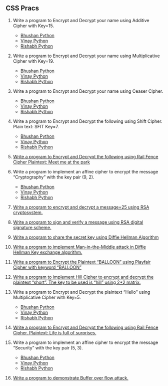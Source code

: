 
## CSS Pracs

1) Write a program to Encrypt and Decrypt your name using Additive Cipher with Key=15.  
    - [Bhushan Python](https://github.com/bhushan-borole/Sem6/blob/master/CSS/other_ciphers.py)  
    - [Vinay Python](https://github.com/vinay-deshmukh/Cryptography-Programs/blob/master/src/other_ciphers/ciphers.py)  
    - [Rishabh Python](https://github.com/vinay-deshmukh/Cryptography-Programs/blob/master/src/other_ciphers/other_ciphers.py)  

2) Write a program to Encrypt and Decrypt your name using Multiplicative Cipher with Key=19.  
    - [Bhushan Python](https://github.com/bhushan-borole/Sem6/blob/master/CSS/other_ciphers.py)  
    - [Vinay Python](https://github.com/vinay-deshmukh/Cryptography-Programs/blob/master/src/other_ciphers/ciphers.py)  
    - [Rishabh Python](https://github.com/vinay-deshmukh/Cryptography-Programs/blob/master/src/other_ciphers/other_ciphers.py)  

3) Write a program to Encrypt and Decrypt your name using Ceaser Cipher.  
    - [Bhushan Python](https://github.com/bhushan-borole/Sem6/blob/master/CSS/other_ciphers.py)  
    - [Vinay Python](https://github.com/vinay-deshmukh/Cryptography-Programs/blob/master/src/other_ciphers/ciphers.py)  
    - [Rishabh Python](https://github.com/vinay-deshmukh/Cryptography-Programs/blob/master/src/other_ciphers/other_ciphers.py)  

4) Write a program to Encrypt and Decrypt the following using Shift Cipher. Plain text: SFIT Key=7.  
    - [Bhushan Python](https://github.com/bhushan-borole/Sem6/blob/master/CSS/other_ciphers.py)  
    - [Vinay Python](https://github.com/vinay-deshmukh/Cryptography-Programs/blob/master/src/other_ciphers/ciphers.py)  
    - [Rishabh Python](https://github.com/vinay-deshmukh/Cryptography-Programs/blob/master/src/other_ciphers/other_ciphers.py)  

5) [Write a program to Encrypt and Decrypt the following using Rail Fence Cipher
   Plaintext: Meet me at the park](https://github.com/vinay-deshmukh/Cryptography-Programs/tree/master/src/rail_fence)

6) Write a program to implement an affine cipher to encrypt the message “Cryptography” with the 
    key pair (9, 2).  
    - [Bhushan Python](https://github.com/bhushan-borole/Sem6/blob/master/CSS/other_ciphers.py)  
    - [Vinay Python](https://github.com/vinay-deshmukh/Cryptography-Programs/blob/master/src/other_ciphers/ciphers.py)  
    - [Rishabh Python](https://github.com/vinay-deshmukh/Cryptography-Programs/blob/master/src/other_ciphers/other_ciphers.py)  

7) [Write a program to encrypt and decrypt a message=25 using RSA cryptosystem.](https://github.com/vinay-deshmukh/Cryptography-Programs/tree/master/src/rsa)

8) [Write a program to sign and verify a message using RSA digital signature scheme.](https://github.com/vinay-deshmukh/Cryptography-Programs/tree/master/src/rsa)

9) [Write a program to share the secret key using Diffie Hellman Algorithm](https://github.com/vinay-deshmukh/Cryptography-Programs/tree/master/src/diffie_hellman)

10) [Write a program to implement Man-in-the-Middle attack in Diffie Hellman Key exchange algorithm.](https://github.com/vinay-deshmukh/Cryptography-Programs/tree/master/src/diffie_hellman/man_in_middle_attack)

11) [Write a program to Encrypt the Plaintext “BALLOON” using Playfair Cipher with keyword “BALLOON”](https://github.com/vinay-deshmukh/Cryptography-Programs/tree/master/src/playfair)

12) [Write a program to implement Hill Cipher to encrypt and decrypt the plaintext “short”. The key to be used is “hill” using  2*2 matrix.](https://github.com/vinay-deshmukh/Cryptography-Programs/tree/master/src/hill_cipher)

13) Write a program to Encrypt and Decrypt the plaintext “Hello” using Multiplicative Cipher with Key=5. 
    - [Bhushan Python](https://github.com/bhushan-borole/Sem6/blob/master/CSS/other_ciphers.py)  
    - [Vinay Python](https://github.com/vinay-deshmukh/Cryptography-Programs/blob/master/src/other_ciphers/ciphers.py)  
    - [Rishabh Python](https://github.com/vinay-deshmukh/Cryptography-Programs/blob/master/src/other_ciphers/other_ciphers.py)  

14) [Write a program to Encrypt and Decrypt the following using Rail Fence Cipher. Plaintext: Life is full of surprises.](https://github.com/vinay-deshmukh/Cryptography-Programs/tree/master/src/rail_fence)

15) Write a program to implement an affine cipher to encrypt the message “Security” with the key pair (5, 3).  
    - [Bhushan Python](https://github.com/bhushan-borole/Sem6/blob/master/CSS/other_ciphers.py)  
    - [Vinay Python](https://github.com/vinay-deshmukh/Cryptography-Programs/blob/master/src/other_ciphers/ciphers.py)  
    - [Rishabh Python](https://github.com/vinay-deshmukh/Cryptography-Programs/blob/master/src/other_ciphers/other_ciphers.py)  

16) [Write a program to demonstrate Buffer over flow attack.](https://github.com/vinay-deshmukh/Cryptography-Programs/tree/master/src/buffer_overflow)